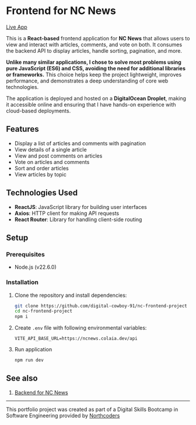 # Frontend for NC News

[Live App](https://ncnews.colaia.dev/)

This is a **React-based** frontend application for **NC News** that allows users to view and interact with articles, comments, and vote on both. It consumes the backend API to display articles, handle sorting, pagination, and more.

**Unlike many similar applications, I chose to solve most problems using pure JavaScript (ES6) and CSS, avoiding the need for additional libraries or frameworks.** This choice helps keep the project lightweight, improves performance, and demonstrates a deep understanding of core web technologies.

The application is deployed and hosted on a **DigitalOcean Droplet**, making it accessible online and ensuring that I have hands-on experience with cloud-based deployments.

## Features

- Display a list of articles and comments with pagination
- View details of a single article
- View and post comments on articles
- Vote on articles and comments
- Sort and order articles
- View articles by topic

## Technologies Used

- **ReactJS**: JavaScript library for building user interfaces
- **Axios**: HTTP client for making API requests
- **React Router**: Library for handling client-side routing

## Setup

### Prerequisites

- Node.js (v22.6.0)

### Installation

1. Clone the repository and install dependencies:

   ```bash
   git clone https://github.com/digital-cowboy-91/nc-frontend-project
   cd nc-frontend-project
   npm i
   ```

2. Create `.env` file with following environmental variables:
   ```env
   VITE_API_BASE_URL=https://ncnews.colaia.dev/api
   ```
3. Run application
   ```bash
   npm run dev
   ```

## See also

1. [Backend for NC News](https://github.com/digital-cowboy-91/nc-backend-project)

---

This portfolio project was created as part of a Digital Skills Bootcamp in Software Engineering provided by [Northcoders](https://northcoders.com/)
